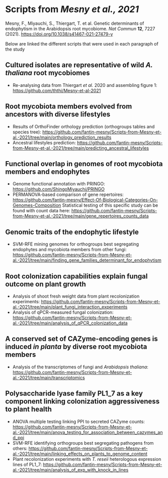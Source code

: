 # Scripts from ***Mesny *et al.*, 2021***

Mesny, F., Miyauchi, S., Thiergart, T. et al. Genetic determinants of endophytism in the Arabidopsis root mycobiome. *Nat Commun* **12**, 7227 (2021).
https://doi.org/10.1038/s41467-021-27479-y



Below are linked the different scripts that were used in each paragraph of the study

## Cultured isolates are representative of wild *A. thaliana* root mycobiomes

- Re-analysing data from Thiergart *et al.* 2020 and assembling figure 1: https://github.com/ththi/Mesny-et-al-2021

## Root mycobiota members evolved from ancestors with diverse lifestyles

- Results of OrthoFinder orthology prediction (orthogroups tables and species tree): https://github.com/fantin-mesny/Scripts-from-Mesny-et-al.-2021/tree/main/orthology_prediction_results
- Ancestral lifestyles prediction: https://github.com/fantin-mesny/Scripts-from-Mesny-et-al.-2021/tree/main/predicting_ancestral_lifestyles

## Functional overlap in genomes of root mycobiota members and endophytes

- Genome functional annotation with PRINGO: https://github.com/ShingoMiyauchi/PRINGO
- PERMANOVA-based comparison of gene repertoires: https://github.com/fantin-mesny/Effect-Of-Biological-Categories-On-Genomes-Composition
Statistical testing of this specific study can be found with count data here: https://github.com/fantin-mesny/Scripts-from-Mesny-et-al.-2021/tree/main/gene_repertoires_counts_data

## Genomic traits of the endophytic lifestyle

- SVM-RFE mining genomes for orthogroups best segregating endophytes and mycobiota members from other fungi: https://github.com/fantin-mesny/Scripts-from-Mesny-et-al.-2021/tree/main/finding_gene_families_determinant_for_endophytism

## Root colonization capabilities explain fungal outcome on plant growth

- Analysis of shoot fresh weight data from plant recolonization experiments: https://github.com/fantin-mesny/Scripts-from-Mesny-et-al.-2021/tree/main/plant_fungi_interaction_experiments
- Analysis of qPCR-measured fungal colonization: https://github.com/fantin-mesny/Scripts-from-Mesny-et-al.-2021/tree/main/analysis_of_qPCR_colonization_data

## A conserved set of CAZyme-encoding genes is induced *in planta* by diverse root mycobiota members

- Analysis of the transcriptomes of fungi and *Arabidopsis thaliana*: https://github.com/fantin-mesny/Scripts-from-Mesny-et-al.-2021/tree/main/transcriptomics

## Polysaccharide lyase family PL1_7 as a key component linking colonization aggressiveness to plant health

- ANOVA multiple testing linking PPI to secreted CAZyme counts: https://github.com/fantin-mesny/Scripts-from-Mesny-et-al.-2021/tree/main/anova_testing_for_association_between_cazymes_and_ppi
- SVM-RFE identifying orthogroups best segregating pathogens from others: https://github.com/fantin-mesny/Scripts-from-Mesny-et-al.-2021/tree/main/linking_effects_on_plants_to_genome_content
- Plant recolonization experiments with *T. reseii* heterologous expression lines of PL1_7: https://github.com/fantin-mesny/Scripts-from-Mesny-et-al.-2021/tree/main/analysis_of_exp_with_knock_in_lines

